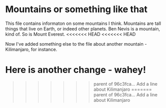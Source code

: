 Mountains or something like that
===============================
This file contains informaton on some mountains I think.
Mountains are tall things that live on Earth, or indeed other planets. Ben Nevis is a mountain, kind of. So is Mount Everest.
<<<<<<< HEAD
<<<<<<< HEAD

Now I've added something else to the file about another mountain - Kilimanjaro, for instance.

Here is another change - wahey!
=======
>>>>>>> parent of 96c3fca... Add a line about Kilimanjaro
=======
>>>>>>> parent of 96c3fca... Add a line about Kilimanjaro
